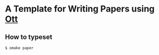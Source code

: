 
# A Template for Writing Papers using [Ott](https://github.com/ott-lang/ott)

## How to typeset

```console
$ omake paper
```
